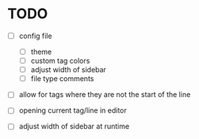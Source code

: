 # TODO

- [ ] config file
    - [ ] theme
    - [ ] custom tag colors
    - [ ] adjust width of sidebar
    - [ ] file type comments

- [ ] allow for tags where they are not the start of the line

- [ ] opening current tag/line in editor

- [ ] adjust width of sidebar at runtime
